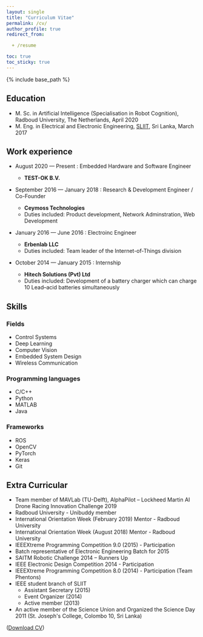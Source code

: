```yaml
---
layout: single
title: "Curriculum Vitae"
permalink: /cv/
author_profile: true
redirect_from:

  + /resume

toc: true
toc_sticky: true
---
```


{% include base_path %}

## Education

* M. Sc. in Artificial Intelligence (Specialisation in Robot Cognition), Radboud University, The Netherlands, April 2020
* M. Eng. in Electrical and Electronic Engineering, [SLIIT](https://www.sliit.lk/), Sri Lanka, March 2017 

## Work experience

* August 2020 — Present : Embedded Hardware and Software Engineer
  + **TEST-OK B.V.**

* September 2016 — January 2018 : Research & Development Engineer / Co-Founder
  + **Ceymoss Technologies**
  + Duties included: Product development, Network Adminstration, Web Development

  <!-- * Supervisor: Professor Git -->

* January 2016 — June 2016 : Electroinc Engineer
  + **Erbenlab LLC**
  + Duties included: Team leader of the Internet-of-Things division

* October 2014 — January 2015 : Internship
  + **Hitech Solutions (Pvt) Ltd**
  + Duties included: Development of a battery charger which can charge 10 Lead–acid batteries simultaneously

## Skills

### Fields

* Control Systems
* Deep Learning
* Computer Vision
* Embedded System Design
* Wireless Communication

### Programming languages

* C/C++
* Python
* MATLAB
* Java

### Frameworks

* ROS
* OpenCV
* PyTorch
* Keras
* Git

<!-- Publications
======
  <ul>{% for post in site.publications %}

    {% include archive-single-cv.html %}

  {% endfor %}</ul> -->
  
<!-- Talks
======
  <ul>{% for post in site.talks %}

    {% include archive-single-talk-cv.html %}

  {% endfor %}</ul> -->
  
<!-- Teaching
======
  <ul>{% for post in site.teaching %}

    {% include archive-single-cv.html %}

  {% endfor %}</ul> -->
  
<!-- Service and leadership
======

* Currently signed in to 43 different slack teams -->

## Extra Curricular

* Team member of MAVLab (TU-Delft), AlphaPilot – Lockheed Martin AI Drone Racing Innovation Challenge 2019
* Radboud University - Unibuddy member
* International Orientation Week (February 2019) Mentor - Radboud University
* International Orientation Week (August 2018) Mentor - Radboud University
* IEEEXtreme Programming Competition 9.0 (2015) - Participation
* Batch representative of Electronic Engineering Batch for 2015
* SAITM Robotic Challenge 2014 – Runners Up
* IEEE Electronic Design Competition 2014 - Participation
* IEEEXtreme Programming Competition 8.0 (2014) - Participation (Team Phentons)
* IEEE student branch of SLIIT
    - Assistant Secretary (2015)
    - Event Organizer (2014)
    - Active member (2013)
* An active member of the Science Union and Organized the Science Day 2011 (St. Joseph's College, Colombo 10, Sri Lanka)

([Download CV](https://basameera.github.io/files/cv.pdf))
